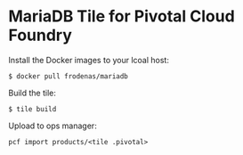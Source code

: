 # MariaDB Tile for Pivotal Cloud Foundry


Install the Docker images to your lcoal host:

```
$ docker pull frodenas/mariadb
```

Build the tile:

```
$ tile build
```

Upload to ops manager:

```
pcf import products/<tile .pivotal>
```
